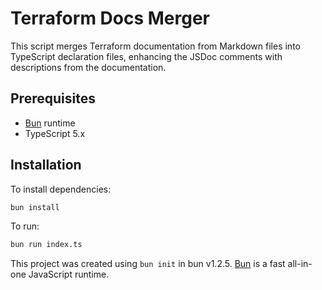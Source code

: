 # Terraform Docs Merger

This script merges Terraform documentation from Markdown files into TypeScript declaration files, enhancing the JSDoc comments with descriptions from the documentation.

## Prerequisites

- [Bun](https://bun.sh/) runtime
- TypeScript 5.x

## Installation

To install dependencies:

```bash
bun install
```

To run:

```bash
bun run index.ts
```

This project was created using `bun init` in bun v1.2.5. [Bun](https://bun.sh) is a fast all-in-one JavaScript runtime.
